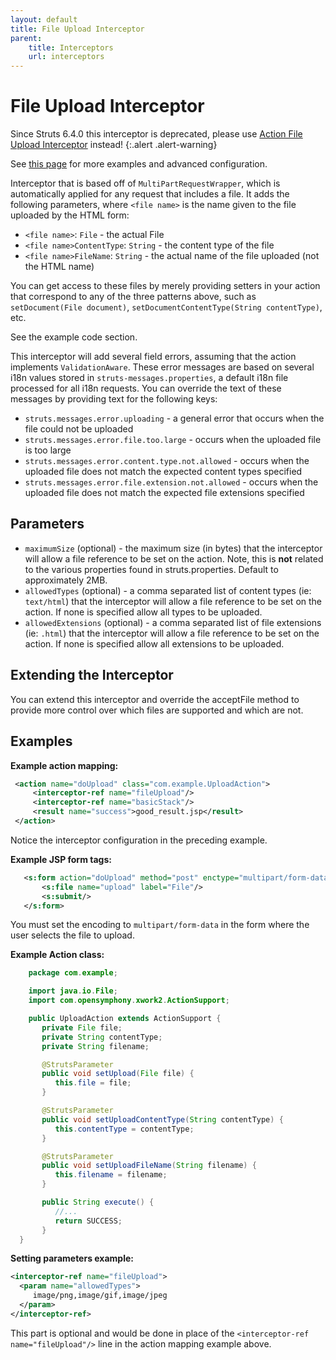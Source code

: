 ```yaml
---
layout: default
title: File Upload Interceptor
parent:
    title: Interceptors
    url: interceptors
---
```


# File Upload Interceptor

Since Struts 6.4.0 this interceptor is deprecated, please use [Action File Upload Interceptor](action-file-upload-interceptor) instead!
{:.alert .alert-warning}

See [this page](file-upload) for more examples and advanced configuration.

Interceptor that is based off of `MultiPartRequestWrapper`, which is automatically applied for any request that includes 
a file. It adds the following parameters, where `<file name>` is the name given to the file uploaded by the HTML form:

 - `<file name>`: `File` - the actual File
 - `<file name>ContentType`: `String` - the content type of the file
 - `<file name>FileName`: `String` - the actual name of the file uploaded (not the HTML name)

You can get access to these files by merely providing setters in your action that correspond to any of the three patterns 
above, such as `setDocument(File document)`, `setDocumentContentType(String contentType)`, etc.

See the example code section.

This interceptor will add several field errors, assuming that the action implements `ValidationAware`. These error messages 
are based on several i18n values stored in `struts-messages.properties`, a default i18n file processed for all i18n requests. 
You can override the text of these messages by providing text for the following keys:

 - `struts.messages.error.uploading` - a general error that occurs when the file could not be uploaded
 - `struts.messages.error.file.too.large` - occurs when the uploaded file is too large
 - `struts.messages.error.content.type.not.allowed` - occurs when the uploaded file does not match the expected content 
   types specified
 - `struts.messages.error.file.extension.not.allowed` - occurs when the uploaded file does not match the expected 
   file extensions specified

## Parameters

 - `maximumSize` (optional) - the maximum size (in bytes) that the interceptor will allow a file reference to be set
   on the action. Note, this is <b>not</b> related to the various properties found in struts.properties. 
   Default to approximately 2MB.
 - `allowedTypes` (optional) - a comma separated list of content types (ie: `text/html`) that the interceptor will allow
   a file reference to be set on the action. If none is specified allow all types to be uploaded.
 - `allowedExtensions` (optional) - a comma separated list of file extensions (ie: `.html`) that the interceptor will allow
   a file reference to be set on the action. If none is specified allow all extensions to be uploaded.

## Extending the Interceptor

You can extend this interceptor and override the acceptFile method to provide more control over which files are supported 
and which are not.

## Examples

**Example action mapping:**

```xml
 <action name="doUpload" class="com.example.UploadAction">
     <interceptor-ref name="fileUpload"/>
     <interceptor-ref name="basicStack"/>
     <result name="success">good_result.jsp</result>
 </action>

```

Notice the interceptor configuration in the preceding example\. 

**Example JSP form tags:**

```xml
   <s:form action="doUpload" method="post" enctype="multipart/form-data">
       <s:file name="upload" label="File"/>
       <s:submit/>
   </s:form>

```

You must set the encoding to <code>multipart/form-data</code> in the form where the user selects the file to upload.

**Example Action class:**

```java
    package com.example;

    import java.io.File;
    import com.opensymphony.xwork2.ActionSupport;

    public UploadAction extends ActionSupport {
       private File file;
       private String contentType;
       private String filename;

       @StrutsParameter
       public void setUpload(File file) {
          this.file = file;
       }

       @StrutsParameter
       public void setUploadContentType(String contentType) {
          this.contentType = contentType;
       }

       @StrutsParameter
       public void setUploadFileName(String filename) {
          this.filename = filename;
       }

       public String execute() {
          //...
          return SUCCESS;
       }
  }

```

**Setting parameters example:**

```xml
<interceptor-ref name="fileUpload">
  <param name="allowedTypes">
     image/png,image/gif,image/jpeg
  </param>
</interceptor-ref>
```

This part is optional and would be done in place of the `<interceptor-ref name="fileUpload"/>` line in the action mapping 
example above.

